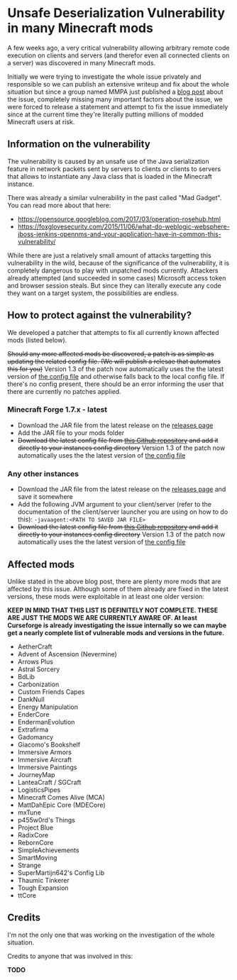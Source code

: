 # Unsafe Deserialization Vulnerability in many Minecraft mods

A few weeks ago, a very critical vulnerability allowing arbitrary remote code execution on clients and servers (and therefor even all connected clients on a server) was discovered in many Minecraft mods.

Initially we were trying to investigate the whole issue privately and responsible so we can publish an extensive writeup and fix about the whole situation but since a group
named MMPA just published a [blog post](https://blog.mmpa.info/posts/bleeding-pipe/) about the issue, completely missing many important factors about the issue, we were forced to release a statement and attempt to fix the issue immediately since at
the current time they're literally putting millions of modded Minecraft users at risk.

## Information on the vulnerability

The vulnerability is caused by an unsafe use of the Java serialization feature in network packets sent by servers to clients or clients to servers that allows to instantiate any Java class that is loaded in the Minecraft instance.

There was already a similar vulnerability in the past called "Mad Gadget". You can read more about that here:
- https://opensource.googleblog.com/2017/03/operation-rosehub.html
- https://foxglovesecurity.com/2015/11/06/what-do-weblogic-websphere-jboss-jenkins-opennms-and-your-application-have-in-common-this-vulnerability/

While there are just a relatively small amount of attacks targetting this vulnerability in the wild, because of the significance of the vulnerability, it is completely dangerous to play with unpatched mods currently.
Attackers already attempted (and succeeded in some cases) Microsoft access token and browser session steals. But since they can literally execute any code they want on a target system, the possibilities are endless.

## How to protect against the vulnerability?

We developed a patcher that attempts to fix all currently known affected mods (listed below).

~~Should any more affected mods be discovered, a patch is as simple as updating the related config file. (We will publish a relesae that automates this for you)~~ Version 1.3 of the patch now automatically uses the the latest version of [the config file](https://github.com/dogboy21/serializationisbad/blob/master/serializationisbad.json) and otherwise falls back to the local config file. If there's no config present, there should be an error informing the user that there are currently no patches applied.

### Minecraft Forge 1.7.x - latest

- Download the JAR file from the latest release on the [releases page](https://github.com/dogboy21/serializationisbad/releases)
- Add the JAR file to your mods folder
- ~~Download the latest config file from [this Github repository](https://github.com/dogboy21/serializationisbad/blob/master/serializationisbad.json) and add it directly to your instances config directory~~  Version 1.3 of the patch now automatically uses the the latest version of [the config file](https://github.com/dogboy21/serializationisbad/blob/master/serializationisbad.json)

### Any other instances

- Download the JAR file from the latest release on the [releases page](https://github.com/dogboy21/serializationisbad/releases) and save it somewhere
- Add the following JVM argument to your client/server (refer to the documentation of the client/server launcher you are using on how to do this): `-javaagent:<PATH TO SAVED JAR FILE>`
- ~~Download the latest config file from [this Github repository](https://github.com/dogboy21/serializationisbad/blob/master/serializationisbad.json) and add it directly to your instances config directory~~ Version 1.3 of the patch now automatically uses the the latest version of [the config file](https://github.com/dogboy21/serializationisbad/blob/master/serializationisbad.json)

## Affected mods

Unlike stated in the above blog post, there are plenty more mods that are affected by this issue.
Although some of them already are fixed in the latest versions, these mods were exploitable in at least one older version:

**KEEP IN MIND THAT THIS LIST IS DEFINITELY NOT COMPLETE. THESE ARE JUST THE MODS WE ARE CURRENTLY AWARE OF. At least Curseforge is already investigating the issue internally so we can maybe get a nearly complete list of vulnerable mods and versions in the future.**

- AetherCraft
- Advent of Ascension (Nevermine)
- Arrows Plus
- Astral Sorcery
- BdLib
- Carbonization
- Custom Friends Capes
- DankNull
- Energy Manipulation
- EnderCore
- EndermanEvolution
- Extrafirma
- Gadomancy
- Giacomo's Bookshelf
- Immersive Armors
- Immersive Aircraft
- Immersive Paintings
- JourneyMap
- LanteaCraft / SGCraft
- LogisticsPipes
- Minecraft Comes Alive (MCA)
- MattDahEpic Core (MDECore)
- mxTune
- p455w0rd's Things
- Project Blue
- RadixCore
- RebornCore
- SimpleAchievements
- SmartMoving
- Strange
- SuperMartijn642's Config Lib
- Thaumic Tinkerer
- Tough Expansion
- ttCore

## Credits

I'm not the only one that was working on the investigation of the whole situation.

Credits to anyone that was involved in this:

**TODO**
